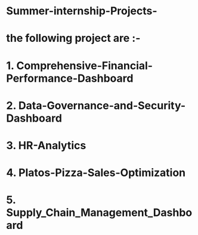 # Summer-internship-Projects-
# the following project are :-
# 1. Comprehensive-Financial-Performance-Dashboard
# 2. Data-Governance-and-Security-Dashboard
# 3. HR-Analytics
# 4. Platos-Pizza-Sales-Optimization
# 5. Supply_Chain_Management_Dashboard
